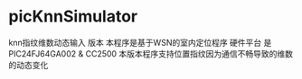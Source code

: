 # picKnnSimulator
knn指纹维数动态输入 版本
本程序是基于WSN的室内定位程序
硬件平台 是PIC24FJ64GA002 & CC2500
本版本程序支持位置指纹因为通信不畅导致的维数的动态变化
